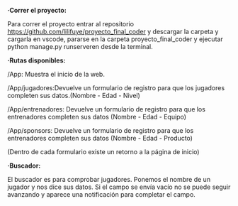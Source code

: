
**·Correr el proyecto:**

Para correr el proyecto entrar al repositorio https://github.com/lilifuye/proyecto_final_coder y descargar la carpeta y cargarla en vscode, pararse en la carpeta proyecto_final_coder y ejecutar python manage.py runserveren desde la terminal.

**·Rutas disponibles:**

/App: Muestra el inicio de la web.

/App/jugadores:Devuelve un formulario de registro para que los jugadores completen sus datos.(Nombre - Edad - Nivel)

/App/entrenadores: Devuelve un formulario de registro para que los entrenadores completen sus datos (Nombre - Edad - Equipo)

/App/sponsors: Devuelve un formulario de registro para que los entrenadores completen sus datos (Nombre - Edad - Producto)


(Dentro de cada formulario existe un retorno a la página de inicio)


**·Buscador:**

El buscador es para comprobar jugadores. Ponemos el nombre de un jugador y nos dice sus datos.
Si el campo se envía vacío no se puede seguir avanzando y aparece una notificación para completar el campo.
